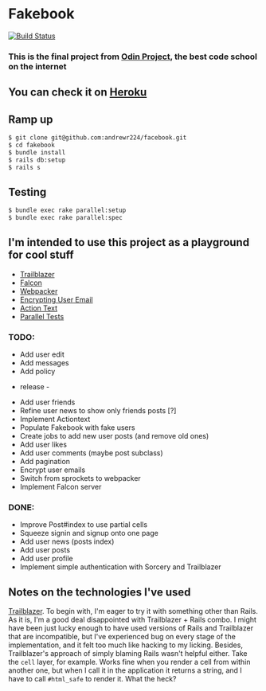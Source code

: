 # Fakebook

[![Build Status](https://semaphoreci.com/api/v1/andrewr224/fakebook/branches/master/badge.svg)](https://semaphoreci.com/andrewr224/fakebook)

### This is the final project from [Odin Project](https://www.theodinproject.com), the best code school on the internet

## You can check it on [Heroku](https://shielded-shelf-45678.herokuapp.com/)

## Ramp up
```sh
$ git clone git@github.com:andrewr224/facebook.git
$ cd fakebook
$ bundle install
$ rails db:setup
$ rails s
```

## Testing
```sh
$ bundle exec rake parallel:setup
$ bundle exec rake parallel:spec
```

## I'm intended to use this project as a playground for cool stuff
* [Trailblazer](http://trailblazer.to/)
* [Falcon](https://github.com/socketry/falcon)
* [Webpacker](https://github.com/rails/webpacker)
* [Encrypting User Email](https://ankane.org/securing-user-emails-in-rails/)
* [Action Text](https://github.com/rails/actiontext)
* [Parallel Tests](https://github.com/grosser/parallel_tests)

### TODO:
* Add user edit
* Add messages
* Add policy
- release -

* Add user friends
* Refine user news to show only friends posts [?]
* Implement Actiontext
* Populate Fakebook with fake users
* Create jobs to add new user posts (and remove old ones)
* Add user likes
* Add user comments (maybe post subclass)
* Add pagination
* Encrypt user emails
* Switch from sprockets to webpacker
* Implement Falcon server

### DONE:
* Improve Post#index to use partial cells
* Squeeze signin and signup onto one page
* Add user news (posts index)
* Add user posts
* Add user profile
* Implement simple authentication with Sorcery and Trailblazer

## Notes on the technologies I've used
[Trailblazer](http://trailblazer.to/). To begin with, I'm eager to try it with something other than Rails.
As it is, I'm a good deal disappointed with Trailblazer + Rails combo. I might have been just lucky enough to have used versions of Rails and Trailblazer that are incompatible, but I've experienced bug on every stage of the implementation, and it felt too much like hacking to my licking. Besides, Trailblazer's approach of simply blaming Rails wasn't helpful either.
Take the `cell` layer, for example. Works fine when you render a cell from within another one, but when I call it in the application it returns a string, and I have to call `#html_safe` to render it. What the heck?
